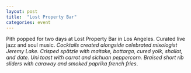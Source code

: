 ```yaml
---
layout: post
title:  "Lost Property Bar"
categories: event
---
```


Pith popped for two days at Lost Property Bar in Los Angeles. Curated live jazz and soul music.
<em>Cocktails created alongside celebrated mixologist Jeremy Lake. Crisped spätzle with maitake, bottarga, cured
yolk, shallot, and date. Uni toast with carrot and sichuan peppercorn. Braised short rib sliders with caraway and
smoked paprika french fries</em>.
